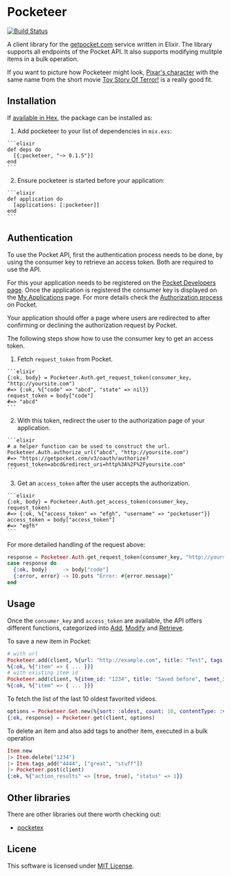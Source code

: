# Pocketeer

[![Build Status](https://travis-ci.org/justahero/pocketeer.svg?branch=master)](https://travis-ci.org/justahero/pocketeer)

A client library for the [getpocket.com](https://getpocket.com) service written in Elixir. The library supports all endpoints of the Pocket API. It also supports modifying mulitple items in a bulk operation.

If you want to picture how Pocketeer might look, [Pixar's character](http://pixar.wikia.com/wiki/Pocketeer) with the same name from the short movie [Toy Story Of Terror!](http://pixar.wikia.com/wiki/Toy_Story_of_Terror!) is a really good fit.

## Installation

If [available in Hex](https://hex.pm/docs/publish), the package can be installed as:

  1. Add pocketeer to your list of dependencies in `mix.exs`:

    ```elixir
    def deps do
      [{:pocketeer, "~> 0.1.5"}]
    end
    ```

  2. Ensure pocketeer is started before your application:

    ```elixir
    def application do
      [applications: [:pocketeer]]
    end
    ```

## Authentication

To use the Pocket API, first the authentication process needs to be done, by using the consumer key to retrieve an access token. Both are required to use the API.

For this your application needs to be registered on the [Pocket Developers page](https://getpocket.com/developer/apps/new). Once the application is registered the consumer key is displayed on the [My Applications](https://getpocket.com/developer/apps/) page. For more details check the [Authorization process](https://getpocket.com/developer/docs/authentication) on Pocket.

Your application should offer a page where users are redirected to after confirming or declining the authorization request by Pocket.

The following steps show how to use the consumer key to get an access token.

  1. Fetch `request_token` from Pocket.

    ```elixir
    {:ok, body} = Pocketeer.Auth.get_request_token(consumer_key, "http://yoursite.com")
    #=> {:ok, %{"code" => "abcd", "state" => nil}}
    request_token = body["code"]
    #=> "abcd"
    ```

  2. With this token, redirect the user to the authorization page of your application.

    ```elixir
    # a helper function can be used to construct the url.
    Pocketeer.Auth.authorize_url("abcd", "http://yoursite.com")
    #=> "https://getpocket.com/v3/oauth/authorize?request_token=abcd&redirect_uri=http%3A%2F%2Fyoursite.com"
    ```

  3. Get an `access_token` after the user accepts the authorization.

    ```elixir
    {:ok, body} = Pocketeer.Auth.get_access_token(consumer_key, request_token)
    #=> {:ok, %{"access_token" => "efgh", "username" => "pocketuser"}}
    access_token = body["access_token"]
    #=> "egfh"
    ```

For more detailed handling of the request above:

```elixir
response = Pocketeer.Auth.get_request_token(consumer_key, "http://yoursite.com")
case response do
  {:ok, body}     -> body["code"]
  {:error, error} -> IO.puts "Error: #{error.message}"
end
```

## Usage

Once the `consumer_key` and `access_token` are available, the API offers different functions, categorized into
[Add](https://getpocket.com/developer/docs/v3/add), [Modify](https://getpocket.com/developer/docs/v3/modify) and [Retrieve](https://getpocket.com/developer/docs/v3/retrieve).

To save a new item in Pocket:

```elixir
# with url
Pocketeer.add(client, %{url: "http://example.com", title: "Test", tags: ["news", "test"]})
%{:ok, %{"item" => { ... }}}
# with existing item id
Pocketeer.add(client, %{item_id: "1234", title: "Saved before", tweet_id: "tweet_id"})
%{:ok, %{"item" => { ... }}}
```

To fetch the list of the last 10 oldest favorited videos.

```elixir
options = Pocketeer.Get.new(%{sort: :oldest, count: 10, contentType: :video, favorite: true})
{:ok, response} = Pocketeer.get(client, options)
```

To delete an item and also add tags to another item, executed in a bulk operation

```elixir
Item.new
|> Item.delete("1234")
|> Item.tags_add("4444", ["great", "stuff"])
|> Pocketeer.post(client)
{:ok, %{"action_results" => [true, true], "status" => 1}}
```

## Other libraries

There are other libraries out there worth checking out:

* [pocketex](https://github.com/essenciary/pocketex)


## Licene

This software is licensed under [MIT License](https://github.com/justahero/pocketeer/blob/master/LICENSE.md).
